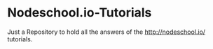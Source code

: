 Nodeschool.io-Tutorials
=======================

Just a Repository to hold all the answers of the http://nodeschool.io/ tutorials.
